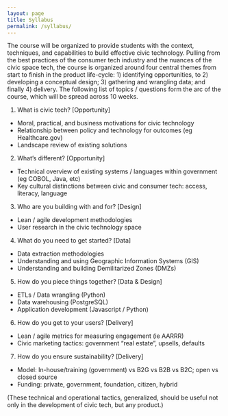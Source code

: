 ```yaml
---
layout: page
title: Syllabus
permalink: /syllabus/
---
```


The course will be organized to provide students with the context, techniques, and capabilities to build effective civic technology. Pulling from the best practices of the consumer tech industry and the nuances of the civic space tech, the course is organized around four central themes from start to finish in the product life-cycle: 1) identifying opportunities, to 2) developing a conceptual design; 3) gathering and wrangling data; and finally 4) delivery. The following list of topics / questions form the arc of the course, which will be spread across 10 weeks.
 
1. What is civic tech? [Opportunity]
- Moral, practical, and business motivations for civic technology
- Relationship between policy and technology for outcomes (eg Healthcare.gov)
- Landscape review of existing solutions

2. What’s different? [Opportunity]
- Technical overview of existing systems / languages within government (eg COBOL, Java, etc)
- Key cultural distinctions between civic and consumer tech: access, literacy, language

3. Who are you building with and for? [Design]
- Lean / agile development methodologies
- User research in the civic technology space

4. What do you need to get started? [Data]
- Data extraction methodologies
- Understanding and using Geographic Information Systems (GIS)
- Understanding and building Demilitarized Zones (DMZs)

5. How do you piece things together? [Data & Design]
- ETLs / Data wrangling (Python)
- Data warehousing (PostgreSQL)
- Application development (Javascript / Python)

6. How do you get to your users? [Delivery]
- Lean / agile metrics for measuring engagement (ie AARRR)
- Civic marketing tactics: government “real estate”, upsells, defaults

7. How do you ensure sustainability? [Delivery]
- Model: In-house/training (government) vs B2G vs B2B vs B2C; open vs closed source
- Funding: private, government, foundation, citizen, hybrid
 
(These technical and operational tactics, generalized, should be useful not only in the development of civic tech, but any product.)
